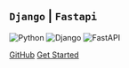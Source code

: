 [comment]: <> (![logo]&#40;./fastapi/设计模式/images/fastapi.png&#41;)

## `Django` | `Fastapi` 

![Python](https://img.shields.io/badge/Python-3.7+-blue)
![Django](https://img.shields.io/badge/Django-3.1+-brightgreen)
![FastAPI](https://img.shields.io/badge/FastAPI-0.5.9-green)

[comment]: <> (- 小而轻、简单易上手 :blush: && 大而全、配置即开发 :laughing:)

[GitHub](https://github.com/py-gzky)
[Get Started](README.md)